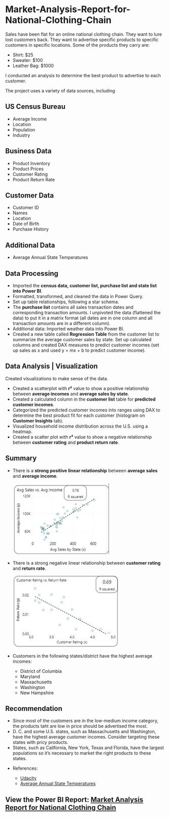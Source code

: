 # Market-Analysis-Report-for-National-Clothing-Chain

Sales have been flat for an online national clothing chain. They want to lure lost customers back. They want to advertise specific products to specific customers in specific locations. Some of the products they carry are:

*	Shirt: $25
*	Sweater: $100
*	Leather Bag: $1000

I conducted an analysis to determine the best product to advertise to each customer.

The project uses a variety of data sources, including
## US Census Bureau

* Average Income
* Location
* Population
* Industry

## Business Data

* Product Inventory
* Product Prices
* Customer Rating
* Product Return Rate

## Customer Data

* Customer ID
* Names
* Location
* Date of Birth
* Purchase History

## Additional Data

* Average Annual State Temperatures

## Data Processing

* Imported the **census data, customer list, purchase list and state list into Power BI**.
* Formatted, transformed, and cleaned the data in Power Query.
* Set up table relationships, following a star schema.
* The **purchase list** contains all sales transaction dates and corresponding transaction amounts. I unpivoted the data (flattened the data) to put it in a matrix format (all dates are in one column and all transaction amounts are in a different column).
* Additional data: Imported weather data into Power BI.
* Created a new table called **Regression Table** from the customer list to summarize the average customer sales by state. Set up calculated columns and created DAX measures to predict customer incomes (set up sales as x and used y = mx + b to predict customer income).

## Data Analysis | Visualization

Created visualizations to make sense of the data.

* Created a scatterplot with **r²** value to show a positive relationship between **average incomes** and **average sales by state**.
* Created a calculated column in the **customer list** table for **predicted customer incomes**.
* Categorized the predicted customer incomes into ranges using DAX to determine the best product fit for each customer (histogram on **Customer Insights** tab).
* Visualized household income distribution across the U.S. using a heatmap.
* Created a scatter plot with **r²** value to show a negative relationship between **customer rating** and **product return rate**.

## Summary

* There is a **strong positive linear relationship** between **average sales** and **average income**.

  ![Average Sales vs. Average Income image](https://github.com/HannahWorld/Market-Analysis-Report-for-National-Clothing-Chain/blob/main/Average%20sales_Average%20income%20image.jpg)

* There is a strong negative linear relationship between **customer rating** and **return rate**.

  ![Average Rating vs. Return Rate image](https://github.com/HannahWorld/Market-Analysis-Report-for-National-Clothing-Chain/blob/main/Customer%20Rating_Return%20Rate%20image.jpg)

* Customers in the following states/district have the highest average incomes:

  - District of Columbia
  - Maryland
  - Massachusetts
  - Washington
  - New Hampshire

## Recommendation

  - Since most of the customers are in the low-medium income category, the products taht are low in price should be advertised the most.
  - D. C. and some U.S. states, such as Massachusetts and Washington, have the highest average customer incomes. Consider targeting these states with pricy products.
  - States, such as California, New York, Texas and Florida, have the largest populations so it’s necessary to market the right products to these states.

* References: 

  - [Udacity](https://www.udacity.com/course/data-analysis-and-visualization-with-power-BI-nanodegree--nd331)
  - [Average Annual State Temperatures](https://www.currentresults.com/Weather/US/average-annual-state-temperatures.php)

## View the Power BI Report: [Market Analysis Report for National Clothing Chain](https://app.powerbi.com/view?r=eyJrIjoiMWI2ZDZmMzgtNzhhMi00NGZiLTljY2QtZjk1OWE2ZjM5ZDg4IiwidCI6ImFmN2JlMmJhLTU1OGEtNDlhMC1hYTQ2LWYxNzM0ZDJlN2UyNCJ9&embedImagePlaceholder=true&pageName=ReportSection)















